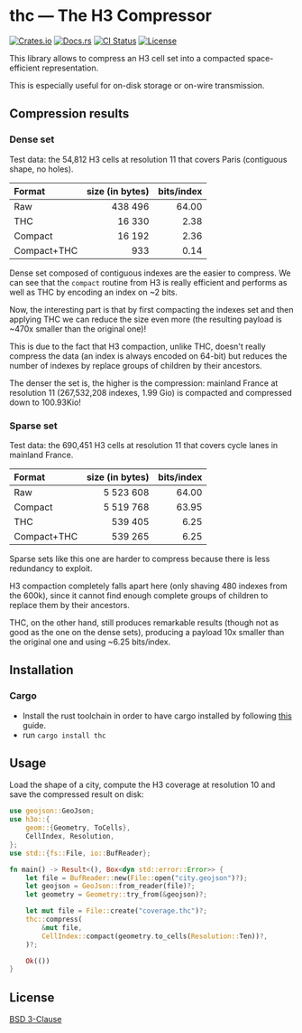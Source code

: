 # thc — The H3 Compressor

[![Crates.io](https://img.shields.io/crates/v/thc.svg)](https://crates.io/crates/thc)
[![Docs.rs](https://docs.rs/thc/badge.svg)](https://docs.rs/thc)
[![CI Status](https://github.com/HydroniumLabs/thc/actions/workflows/ci.yml/badge.svg)](https://github.com/HydroniumLabs/thc/actions)
[![License](https://img.shields.io/badge/license-BSD-green)](https://opensource.org/licenses/BSD-3-Clause)

This library allows to compress an H3 cell set into a compacted space-efficient
representation.

This is especially useful for on-disk storage or on-wire transmission.

## Compression results

### Dense set

Test data: the 54,812 H3 cells at resolution 11 that covers Paris (contiguous shape, no
holes).

| Format         | size (in bytes) | bits/index  |
| :------------- | --------------: | ----------: |
| Raw            |         438 496 |       64.00 |
| THC            |          16 330 |        2.38 |
| Compact        |          16 192 |        2.36 |
| Compact+THC    |             933 |        0.14 |

Dense set composed of contiguous indexes are the easier to compress. We can see
that the `compact` routine from H3 is really efficient and performs as well as
THC by encoding an index on ~2 bits.

Now, the interesting part is that by first compacting the indexes set and then
applying THC we can reduce the size even more (the resulting payload is ~470x
smaller than the original one)!

This is due to the fact that H3 compaction, unlike THC, doesn't really compress
the data (an index is always encoded on 64-bit) but reduces the number of
indexes by replace groups of children by their ancestors.

The denser the set is, the higher is the compression: mainland France at
resolution 11 (267,532,208 indexes, 1.99 Gio) is compacted and compressed down
to 100.93Kio!

### Sparse set

Test data: the 690,451 H3 cells at resolution 11 that covers cycle lanes in
mainland France.

| Format         | size (in bytes) | bits/index  |
| :------------- | --------------: | ----------: |
| Raw            |       5 523 608 |       64.00 |
| Compact        |       5 519 768 |       63.95 |
| THC            |         539 405 |        6.25 |
| Compact+THC    |         539 265 |        6.25 |

Sparse sets like this one are harder to compress because there is less
redundancy to exploit.

H3 compaction completely falls apart here (only shaving 480 indexes from the
600k), since it cannot find enough complete groups of children to replace them
by their ancestors.

THC, on the other hand, still produces remarkable results (though not as good as
the one on the dense sets), producing a payload 10x  smaller than the original
one and using ~6.25 bits/index.

## Installation

### Cargo

* Install the rust toolchain in order to have cargo installed by following
  [this](https://www.rust-lang.org/tools/install) guide.
* run `cargo install thc`

## Usage

Load the shape of a city, compute the H3 coverage at resolution 10 and save the
compressed result on disk:

```rust
use geojson::GeoJson;
use h3o::{
    geom::{Geometry, ToCells},
    CellIndex, Resolution,
};
use std::{fs::File, io::BufReader};

fn main() -> Result<(), Box<dyn std::error::Error>> {
    let file = BufReader::new(File::open("city.geojson")?);
    let geojson = GeoJson::from_reader(file)?;
    let geometry = Geometry::try_from(&geojson)?;

    let mut file = File::create("coverage.thc")?;
    thc::compress(
        &mut file,
        CellIndex::compact(geometry.to_cells(Resolution::Ten))?,
    )?;

    Ok(())
}
```

## License

[BSD 3-Clause](./LICENSE)
